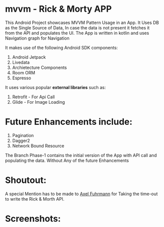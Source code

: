 # mvvm - Rick & Morty APP
This Android Project showcases MVVM Pattern Usage in an App. It Uses DB as the Single Source of Data, In case the data is not present it fetches it from the API and populates the UI. The App is written in kotlin and uses Navigation graph for Navigation

It makes use of the following Android SDK components:
1) Android Jetpack
2) Livedata
3) Archietecture Components
4) Room ORM
5) Espresso 

It uses various popular **external libraries** such as: 
1) Retrofit - For Api Call
2) Glide - For Image Loading 


# Future Enhancements include: 
1) Pagination  
2) Dagger2 
3) Network Bound Resource


The Branch Phase-1 contains the initial version of the App with API call and populating the data. Without Any of the future Enhancements

# Shoutout:
A special Mention has to be made to [Axel Fuhrmann](https://github.com/afuh/rick-and-morty-api) for Taking the time-out to write the Rick & Morth API.

# Screenshots:

